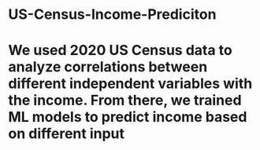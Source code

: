 # US-Census-Income-Prediciton
# We used 2020 US Census data to analyze correlations between different independent variables with the income. From there, we trained ML models to predict income based on different input
